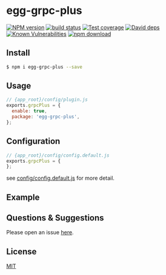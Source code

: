 # egg-grpc-plus

[![NPM version][npm-image]][npm-url]
[![build status][travis-image]][travis-url]
[![Test coverage][codecov-image]][codecov-url]
[![David deps][david-image]][david-url]
[![Known Vulnerabilities][snyk-image]][snyk-url]
[![npm download][download-image]][download-url]

[npm-image]: https://img.shields.io/npm/v/egg-grpc-plus.svg?style=flat-square
[npm-url]: https://npmjs.org/package/egg-grpc-plus
[travis-image]: https://img.shields.io/travis/eggjs/egg-grpc-plus.svg?style=flat-square
[travis-url]: https://travis-ci.org/eggjs/egg-grpc-plus
[codecov-image]: https://img.shields.io/codecov/c/github/eggjs/egg-grpc-plus.svg?style=flat-square
[codecov-url]: https://codecov.io/github/eggjs/egg-grpc-plus?branch=master
[david-image]: https://img.shields.io/david/eggjs/egg-grpc-plus.svg?style=flat-square
[david-url]: https://david-dm.org/eggjs/egg-grpc-plus
[snyk-image]: https://snyk.io/test/npm/egg-grpc-plus/badge.svg?style=flat-square
[snyk-url]: https://snyk.io/test/npm/egg-grpc-plus
[download-image]: https://img.shields.io/npm/dm/egg-grpc-plus.svg?style=flat-square
[download-url]: https://npmjs.org/package/egg-grpc-plus

<!--
Description here.
-->

## Install

```bash
$ npm i egg-grpc-plus --save
```

## Usage

```js
// {app_root}/config/plugin.js
exports.grpcPlus = {
  enable: true,
  package: 'egg-grpc-plus',
};
```

## Configuration

```js
// {app_root}/config/config.default.js
exports.grpcPlus = {
};
```

see [config/config.default.js](config/config.default.js) for more detail.

## Example

<!-- example here -->

## Questions & Suggestions

Please open an issue [here](https://github.com/eggjs/egg/issues).

## License

[MIT](LICENSE)
